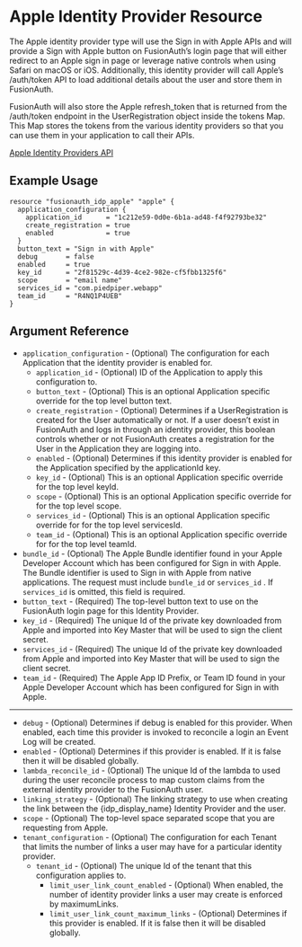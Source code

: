 # Apple Identity Provider Resource

The Apple identity provider type will use the Sign in with Apple APIs and will provide a Sign with Apple button on FusionAuth’s login page that will either redirect to an Apple sign in page or leverage native controls when using Safari on macOS or iOS. Additionally, this identity provider will call Apple’s /auth/token API to load additional details about the user and store them in FusionAuth.

FusionAuth will also store the Apple refresh_token that is returned from the /auth/token endpoint in the UserRegistration object inside the tokens Map. This Map stores the tokens from the various identity providers so that you can use them in your application to call their APIs.

[Apple Identity Providers API](https://fusionauth.io/docs/v1/tech/apis/identity-providers/apple/#create-the-apple-identity-provider)

## Example Usage

```hcl
resource "fusionauth_idp_apple" "apple" {
  application_configuration {
    application_id      = "1c212e59-0d0e-6b1a-ad48-f4f92793be32"
    create_registration = true
    enabled             = true
  }
  button_text = "Sign in with Apple"
  debug       = false
  enabled     = true
  key_id      = "2f81529c-4d39-4ce2-982e-cf5fbb1325f6"
  scope       = "email name"
  services_id = "com.piedpiper.webapp"
  team_id     = "R4NQ1P4UEB"
}
```

## Argument Reference

* `application_configuration` - (Optional) The configuration for each Application that the identity provider is enabled for.
  * `application_id` - (Optional) ID of the Application to apply this configuration to.
  * `button_text` - (Optional) This is an optional Application specific override for the top level button text.
  * `create_registration` - (Optional) Determines if a UserRegistration is created for the User automatically or not. If a user doesn’t exist in FusionAuth and logs in through an identity provider, this boolean controls whether or not FusionAuth creates a registration for the User in the Application they are logging into.
  * `enabled` - (Optional) Determines if this identity provider is enabled for the Application specified by the applicationId key.
  * `key_id` - (Optional) This is an optional Application specific override for the top level keyId.
  * `scope` - (Optional) This is an optional Application specific override for for the top level scope.
  * `services_id` - (Optional) This is an optional Application specific override for for the top level servicesId.
  * `team_id` - (Optional) This is an optional Application specific override for for the top level teamId.
* `bundle_id` - (Optional) The Apple Bundle identifier found in your Apple Developer Account which has been configured for Sign in with Apple. The Bundle identifier is used to Sign in with Apple from native applications. The request must include `bundle_id` or `services_id` . If `services_id` is omitted, this field is required.
* `button_text` - (Required) The top-level button text to use on the FusionAuth login page for this Identity Provider.
* `key_id` - (Required) The unique Id of the private key downloaded from Apple and imported into Key Master that will be used to sign the client secret.
* `services_id` - (Required) The unique Id of the private key downloaded from Apple and imported into Key Master that will be used to sign the client secret.
* `team_id` - (Required) The Apple App ID Prefix, or Team ID found in your Apple Developer Account which has been configured for Sign in with Apple.

---

* `debug` - (Optional) Determines if debug is enabled for this provider. When enabled, each time this provider is invoked to reconcile a login an Event Log will be created.
* `enabled` - (Optional) Determines if this provider is enabled. If it is false then it will be disabled globally.
* `lambda_reconcile_id` - (Optional) The unique Id of the lambda to used during the user reconcile process to map custom claims from the external identity provider to the FusionAuth user.
* `linking_strategy` - (Optional) The linking strategy to use when creating the link between the {idp_display_name} Identity Provider and the user.
* `scope` - (Optional) The top-level space separated scope that you are requesting from Apple.
* `tenant_configuration` - (Optional) The configuration for each Tenant that limits the number of links a user may have for a particular identity provider.
  * `tenant_id` - (Optional) The unique Id of the tenant that this configuration applies to.
    * `limit_user_link_count_enabled` - (Optional) When enabled, the number of identity provider links a user may create is enforced by maximumLinks.
    * `limit_user_link_count_maximum_links` - (Optional) Determines if this provider is enabled. If it is false then it will be disabled globally.
